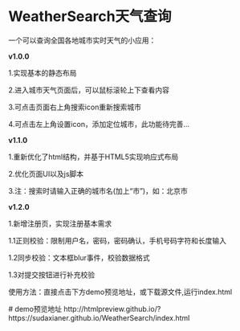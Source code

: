 # WeatherSearch天气查询
一个可以查询全国各地城市实时天气的小应用：

<b>v1.0.0</b>
<p>1.实现基本的静态布局</p>
<p>2.进入城市天气页面后，可以鼠标滚轮上下查看内容</p>
<p>3.可点击页面右上角搜索icon重新搜索城市</p>
<p>4.可点击左上角设置icon，添加定位城市，此功能待完善...</p>

<b>v1.1.0</b>
<p>1.重新优化了html结构，并基于HTML5实现响应式布局</p>
<p>2.优化页面UI以及js脚本</p>
<p>3.注：搜索时请输入正确的城市名(加上“市”)，如：北京市</p>

<b>v1.2.0</b>
<p>1.新增注册页，实现注册基本需求</p>
<p>1.1正则校验：限制用户名，密码，密码确认，手机号码字符和长度输入</p>
<p>1.2同步校验：文本框blur事件，校验数据格式</p>
<p>1.3对提交按钮进行补充校验</p>

<p>使用方法：直接点击下方demo预览地址，或下载源文件,运行index.html</p>
# demo预览地址
http://htmlpreview.github.io/?https://sudaxianer.github.io/WeatherSearch/index.html
